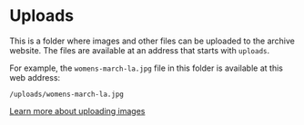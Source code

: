 
# Uploads

This is a folder where images and other files can be uploaded to the archive website. The files are available at an address that starts with `uploads`.

For example, the `womens-march-la.jpg` file in this folder is available at this web address:

```
/uploads/womens-march-la.jpg
```

[Learn more about uploading images](https://github.com/la2050/archive#how-to-add-an-image)
